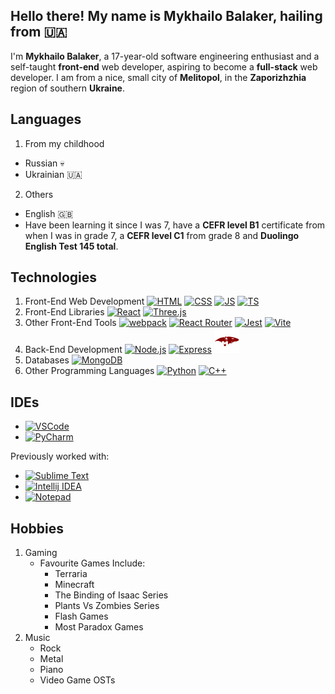 ## Hello there! My name is Mykhailo Balaker, hailing from 🇺🇦
I'm **Mykhailo Balaker**, a 17-year-old software engineering enthusiast and a self-taught **front-end** web developer, aspiring to become a **full-stack** web developer.
I am from a nice, small city of **Melitopol**, in the **Zaporizhzhia** region of southern **Ukraine**.
## Languages
1. From my childhood
  * Russian 💀
  * Ukrainian 🇺🇦
2. Others
  * English 🇬🇧
  * Have been learning it since I was 7, have a **CEFR level B1** certificate from when I was in grade 7, a **CEFR level C1** from grade 8 and **Duolingo English Test 145 total**.
## Technologies
1. Front-End Web Development
   <a href="https://en.wikipedia.org/wiki/HTML5"><img alt="HTML" width="40px" height="40px" src="https://upload.wikimedia.org/wikipedia/commons/thumb/6/61/HTML5_logo_and_wordmark.svg/1280px-HTML5_logo_and_wordmark.svg.png"/></a>
   <a href="https://en.wikipedia.org/wiki/CSS"><img alt="CSS" width="30px" height="40px" src="https://upload.wikimedia.org/wikipedia/commons/thumb/d/d5/CSS3_logo_and_wordmark.svg/1280px-CSS3_logo_and_wordmark.svg.png"/></a>
   <a href="https://en.wikipedia.org/wiki/JavaScript"><img alt="JS" width="40px" src="https://upload.wikimedia.org/wikipedia/commons/9/99/Unofficial_JavaScript_logo_2.svg"/></a>
   <a href="https://www.typescriptlang.org/"><img alt="TS" width="40px" src="https://upload.wikimedia.org/wikipedia/commons/4/4c/Typescript_logo_2020.svg"/></a>
2. Front-End Libraries
   <a href="https://reactjs.org/"><img alt="React" width="50px" height="40px" src="https://upload.wikimedia.org/wikipedia/commons/thumb/a/a7/React-icon.svg/1280px-React-icon.svg.png"/></a>
   <a href="https://threejs.org/"><img alt="Three.js" width="50px" height="40px" src="https://global.discourse-cdn.com/standard17/uploads/threejs/optimized/2X/e/e4f86d2200d2d35c30f7b1494e96b9595ebc2751_2_1016x1024.png"/></a>
3. Other Front-End Tools
   <a href="https://webpack.js.org/"><img alt="webpack" width="50px" height="40px" src="https://www.vectorlogo.zone/logos/js_webpack/js_webpack-icon.svg"/></a>
   <a href="https://reactrouter.com/en/main"><img alt="React Router" width="80px" height="40px" src="https://seeklogo.com/images/R/react-router-logo-AB5BFB638F-seeklogo.com.png"/></a>
   <a href="https://jestjs.io/"><img alt="Jest" width="50px" height="40px" src="https://cdn.freebiesupply.com/logos/large/2x/jest-logo-png-transparent.png"/></a>
   <a href="https://vitejs.dev/"><img alt="Vite" width="50px" height="40px" src="https://vitejs.dev/logo-with-shadow.png"/></a>
4. Back-End Development
   <a href="https://nodejs.org/"><img alt="Node.js" width="40px" height="40px" src="https://cdn-icons-png.flaticon.com/512/5968/5968322.png"/></a>
   <a href="https://expressjs.com/"><img alt="Express" width="100px" height="40px" src="https://upload.wikimedia.org/wikipedia/commons/6/64/Expressjs.png"/></a>
   <a href="https://mongoosejs.com/"><img alt="Mongoose" width="40px" height="40px" src="https://raw.githubusercontent.com/github/explore/80688e429a7d4ef2fca1e82350fe8e3517d3494d/topics/mongoose/mongoose.png"/></a>
5. Databases
   <a href="https://www.mongodb.com/"><img alt="MongoDB" width="50px" height="40px" src="http://mongodb-js.github.io/leaf/mongodb-leaf_256x256.png"/></a>
6. Other Programming Languages
   <a href="https://www.python.org/"><img alt="Python" width="50px" height="50px" src="https://upload.wikimedia.org/wikipedia/commons/thumb/c/c3/Python-logo-notext.svg/1280px-Python-logo-notext.svg.png"/></a>
   <a href="https://en.m.wikipedia.org/wiki/C%2B%2B"><img alt="C++" width="45px" height="50px" src="https://upload.wikimedia.org/wikipedia/commons/thumb/1/18/ISO_C%2B%2B_Logo.svg/1280px-ISO_C%2B%2B_Logo.svg.png"/></a>
## IDEs
  * <a href="https://code.visualstudio.com/"><img alt="VSCode" width="50px" height="50px" src="https://upload.wikimedia.org/wikipedia/commons/thumb/9/9a/Visual_Studio_Code_1.35_icon.svg/2048px-Visual_Studio_Code_1.35_icon.svg.png"/></a>
  * <a href="https://www.jetbrains.com/pycharm/"><img alt="PyCharm" width="50px" height="50px" src="https://upload.wikimedia.org/wikipedia/commons/thumb/1/1d/PyCharm_Icon.svg/1200px-PyCharm_Icon.svg.png"/></a>

Previously worked with:
  * <a href="https://www.sublimetext.com/"><img alt="Sublime Text" width="50px" height="50px" src="https://upload.wikimedia.org/wikipedia/en/d/d2/Sublime_Text_3_logo.png"/></a>
  * <a href="https://www.jetbrains.com/idea/"><img alt="Intellij IDEA" width="50px" height="50px" src="https://upload.wikimedia.org/wikipedia/commons/thumb/9/9c/IntelliJ_IDEA_Icon.svg/1200px-IntelliJ_IDEA_Icon.svg.png"/></a>
  * <a href="https://en.wikipedia.org/wiki/Windows_Notepad/"><img alt="Notepad" width="50px" height="50px" src="https://play-lh.googleusercontent.com/jD8waDJPN1yv4OdcB6_ILw9M4kyNPdtgBYtoTiPrYhxA1l4FLSKXXe4kAcDCjmtZmQ4"/></a>
## Hobbies
1. Gaming<br>
    * Favourite Games Include:
      * Terraria
      * Minecraft
      * The Binding of Isaac Series
      * Plants Vs Zombies Series
      * Flash Games
      * Most Paradox Games
2. Music
    * Rock
    * Metal
    * Piano
    * Video Game OSTs
